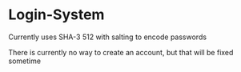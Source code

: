 # Login-System

Currently uses SHA-3 512 with salting to encode passwords

There is currently no way to create an account, but that will be fixed sometime
